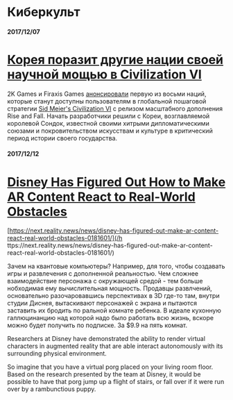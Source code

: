 # Киберкульт

#### 2017/12/07

# [Корея поразит другие нации своей научной мощью в Civilization VI](https://3dnews.ru/962475)

2K Games и Firaxis Games [анонсировали](https://www.civilization.com/ru-RU/news/entries/civilization-vi-rise-and-fall-queen-seondeok-leads-korea) первую из восьми наций, которые станут доступны пользователям в глобальной пошаговой стратегии [Sid Meier's Civilization VI](https://3dnews.ru/942190) с релизом масштабного дополнения Rise and Fall. Начать разработчики решили с Кореи, возглавляемой королевой Сондок, известной своими хитрыми дипломатическими союзами и покровительством искусствам и культуре в критический период истории своего государства.

#### 2017/12/12

# [Disney Has Figured Out How to Make AR Content React to Real-World Obstacles](https://next.reality.news/news/disney-has-figured-out-make-ar-content-react-real-world-obstacles-0181601/)

[https://next.reality.news/news/disney-has-figured-out-make-ar-content-react-real-world-obstacles-0181601/](/h ttps://next.reality.news/news/disney-has-figured-out-make-ar-content-react-real-world-obstacles-0181601/)

Зачем на квантовые компьютеры? Например, для того, чтобы создавать  игры и развлечения с дополненной реальностью. Чем сложнее взаимодействие персонажа с окружающей средой - тем больше нобходимая ему вычислительная мощность. Продавцы развлчений, основательно разочаровавшись перспективах в 3D где-то там, внутри студии Диснея, вытаскивают персонажей с экрана и пытаются заставить их бродить по ральной комнате ребенка. В  идеале кухонную галлюцинанцию над которой надо было работать всю жизнь, вскоре можно будет получить по подписке. За $9.9 на пять комнат.

Researchers at Disney have demonstrated the ability to render virtual characters in augmented reality that are able interact autonomously with its surrounding physical environment.

So imagine that you have a virtual porg placed on your living room floor. Based on the research presented by the team at Disney, it would be possible to have that porg jump up a flight of stairs, or fall over if it were run over by a rambunctious puppy.

